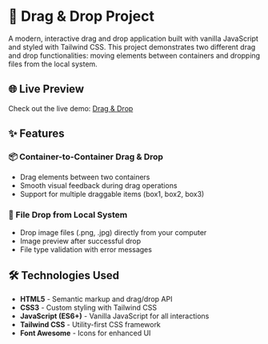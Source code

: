 # 🎯 Drag & Drop Project

A modern, interactive drag and drop application built with vanilla JavaScript and styled with Tailwind CSS. This project demonstrates two different drag and drop functionalities: moving elements between containers and dropping files from the local system.

## 🌐 Live Preview

Check out the live demo: [Drag & Drop](https://drag-and-drop0.netlify.app/)

## ✨ Features

### 📦 Container-to-Container Drag & Drop

- Drag elements between two containers
- Smooth visual feedback during drag operations
- Support for multiple draggable items (box1, box2, box3)

### 📁 File Drop from Local System

- Drop image files (.png, .jpg) directly from your computer
- Image preview after successful drop
- File type validation with error messages

## 🛠️ Technologies Used

- **HTML5** - Semantic markup and drag/drop API
- **CSS3** - Custom styling with Tailwind CSS
- **JavaScript (ES6+)** - Vanilla JavaScript for all interactions
- **Tailwind CSS** - Utility-first CSS framework
- **Font Awesome** - Icons for enhanced UI
